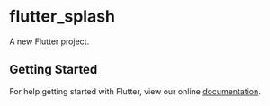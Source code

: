 # flutter_splash

A new Flutter project.

## Getting Started

For help getting started with Flutter, view our online
[documentation](https://flutter.io/).
